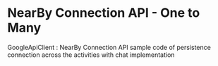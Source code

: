 # NearBy Connection API - One to Many 
GoogleApiClient : NearBy Connection API sample code of persistence connection across the activities with chat implementation
